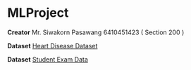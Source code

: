 # MLProject

**Creator** Mr. Siwakorn Pasawang 6410451423 ( Section 200 )

**Dataset** [Heart Disease Dataset](https://www.kaggle.com/datasets/johnsmith88/heart-disease-dataset)

**Dataset** [Student Exam Data](https://www.kaggle.com/datasets/mrsimple07/student-exam-performance-prediction)